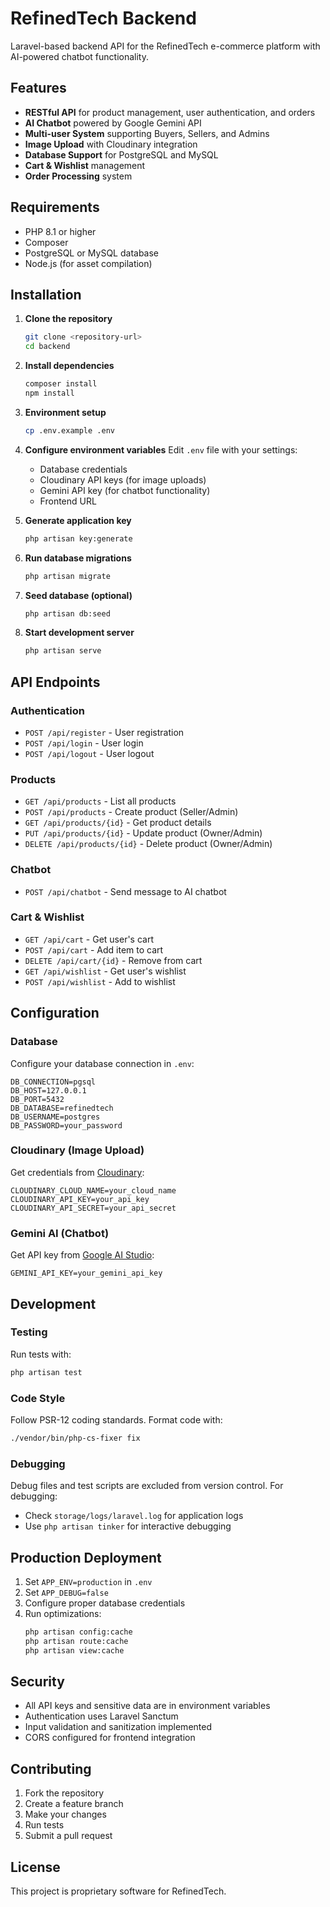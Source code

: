 # RefinedTech Backend

Laravel-based backend API for the RefinedTech e-commerce platform with AI-powered chatbot functionality.

## Features

- **RESTful API** for product management, user authentication, and orders
- **AI Chatbot** powered by Google Gemini API
- **Multi-user System** supporting Buyers, Sellers, and Admins
- **Image Upload** with Cloudinary integration
- **Database Support** for PostgreSQL and MySQL
- **Cart & Wishlist** management
- **Order Processing** system

## Requirements

- PHP 8.1 or higher
- Composer
- PostgreSQL or MySQL database
- Node.js (for asset compilation)

## Installation

1. **Clone the repository**
   ```bash
   git clone <repository-url>
   cd backend
   ```

2. **Install dependencies**
   ```bash
   composer install
   npm install
   ```

3. **Environment setup**
   ```bash
   cp .env.example .env
   ```

4. **Configure environment variables**
   Edit `.env` file with your settings:
   - Database credentials
   - Cloudinary API keys (for image uploads)
   - Gemini API key (for chatbot functionality)
   - Frontend URL

5. **Generate application key**
   ```bash
   php artisan key:generate
   ```

6. **Run database migrations**
   ```bash
   php artisan migrate
   ```

7. **Seed database (optional)**
   ```bash
   php artisan db:seed
   ```

8. **Start development server**
   ```bash
   php artisan serve
   ```

## API Endpoints

### Authentication
- `POST /api/register` - User registration
- `POST /api/login` - User login
- `POST /api/logout` - User logout

### Products
- `GET /api/products` - List all products
- `POST /api/products` - Create product (Seller/Admin)
- `GET /api/products/{id}` - Get product details
- `PUT /api/products/{id}` - Update product (Owner/Admin)
- `DELETE /api/products/{id}` - Delete product (Owner/Admin)

### Chatbot
- `POST /api/chatbot` - Send message to AI chatbot

### Cart & Wishlist
- `GET /api/cart` - Get user's cart
- `POST /api/cart` - Add item to cart
- `DELETE /api/cart/{id}` - Remove from cart
- `GET /api/wishlist` - Get user's wishlist
- `POST /api/wishlist` - Add to wishlist

## Configuration

### Database
Configure your database connection in `.env`:
```env
DB_CONNECTION=pgsql
DB_HOST=127.0.0.1
DB_PORT=5432
DB_DATABASE=refinedtech
DB_USERNAME=postgres
DB_PASSWORD=your_password
```

### Cloudinary (Image Upload)
Get credentials from [Cloudinary](https://cloudinary.com/):
```env
CLOUDINARY_CLOUD_NAME=your_cloud_name
CLOUDINARY_API_KEY=your_api_key
CLOUDINARY_API_SECRET=your_api_secret
```

### Gemini AI (Chatbot)
Get API key from [Google AI Studio](https://makersuite.google.com/app/apikey):
```env
GEMINI_API_KEY=your_gemini_api_key
```

## Development

### Testing
Run tests with:
```bash
php artisan test
```

### Code Style
Follow PSR-12 coding standards. Format code with:
```bash
./vendor/bin/php-cs-fixer fix
```

### Debugging
Debug files and test scripts are excluded from version control. For debugging:
- Check `storage/logs/laravel.log` for application logs
- Use `php artisan tinker` for interactive debugging

## Production Deployment

1. Set `APP_ENV=production` in `.env`
2. Set `APP_DEBUG=false`
3. Configure proper database credentials
4. Run optimizations:
   ```bash
   php artisan config:cache
   php artisan route:cache
   php artisan view:cache
   ```

## Security

- All API keys and sensitive data are in environment variables
- Authentication uses Laravel Sanctum
- Input validation and sanitization implemented
- CORS configured for frontend integration

## Contributing

1. Fork the repository
2. Create a feature branch
3. Make your changes
4. Run tests
5. Submit a pull request

## License

This project is proprietary software for RefinedTech.